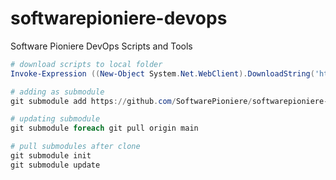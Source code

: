 # softwarepioniere-devops

Software Pioniere DevOps Scripts and Tools




```powershell
# download scripts to local folder
Invoke-Expression ((New-Object System.Net.WebClient).DownloadString('https://raw.githubusercontent.com/SoftwarePioniere/softwarepioniere-devops/main/scripts/download-scripts.ps1'))

# adding as submodule
git submodule add https://github.com/SoftwarePioniere/softwarepioniere-devops.git

# updating submodule
git submodule foreach git pull origin main

# pull submodules after clone
git submodule init
git submodule update
```

